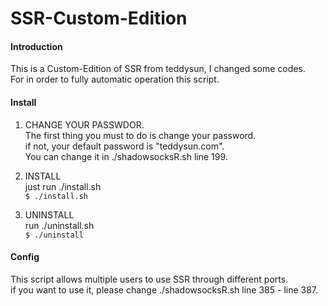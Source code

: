 # SSR-Custom-Edition

#### Introduction
This is a Custom-Edition of SSR from teddysun, I changed some codes.  
For in order to fully automatic operation this script.

#### Install
1. CHANGE YOUR PASSWDOR.  
The first thing you must to do is change your password.  
if not, your default password is "teddysun.com".  
You can change it in ./shadowsocksR.sh line 199.  

2. INSTALL  
just run ./install.sh  
`$ ./install.sh`

3. UNINSTALL  
run ./uninstall.sh  
`$ ./uninstall`

#### Config
This script allows multiple users to use SSR through different ports.  
if you want to use it, please change ./shadowsocksR.sh line 385 - line 387.
